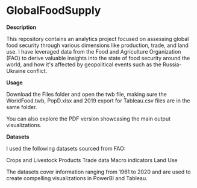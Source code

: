 # GlobalFoodSupply

**Description**

This repository contains an analytics project focused on assessing global food security through various dimensions like production, trade, and land use. I have leveraged data from the Food and Agriculture Organization (FAO) to derive valuable insights into the state of food security around the world, and how it's affected by geopolitical events such as the Russia-Ukraine conflict.

**Usage** 

Download the Files folder and open the twb file, making sure the WorldFood.twb, PopD.xlsx and 2019 export for Tableau.csv files are in the same folder. 

You can also explore the PDF version showcasing the main output visualizations.

**Datasets**

I used the following datasets sourced from FAO:

Crops and Livestock Products
Trade data
Macro indicators
Land Use


The datasets cover information ranging from 1961 to 2020 and are used to create compelling visualizations in PowerBI and Tableau.
